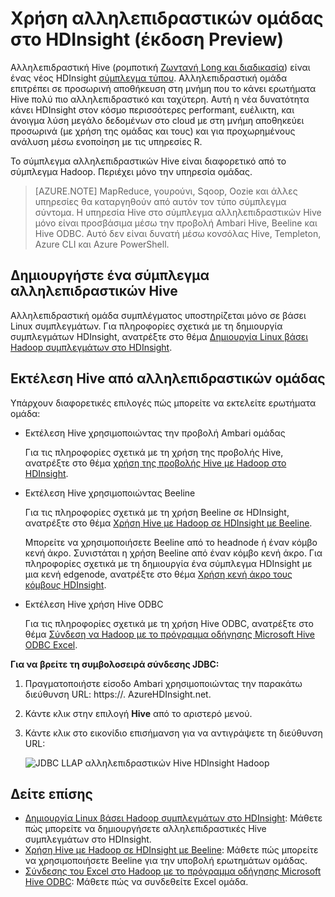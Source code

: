 <properties
    pageTitle="Χρήση αλληλεπιδραστικών ομάδας στο HDInsight | Microsoft Azure"
    description="Μάθετε πώς να χρησιμοποιείτε αλληλεπιδραστικών Hive (ομάδα σε LLAP) στο HDInsight."
    keywords=""
    services="hdinsight"
    documentationCenter=""
    tags="azure-portal"
    authors="mumian" 
    manager="jhubbard"
    editor="cgronlun"/>

<tags
    ms.service="hdinsight"
    ms.workload="big-data"
    ms.tgt_pltfrm="na"
    ms.devlang="na"
    ms.topic="article"
    ms.date="10/27/2016"
    ms.author="jgao"/>


# <a name="use-interactive-hive-in-hdinsight-preview"></a>Χρήση αλληλεπιδραστικών ομάδας στο HDInsight (έκδοση Preview)

Αλληλεπιδραστική Hive (ρομποτική [Ζωντανή Long και διαδικασία]( https://cwiki.apache.org/confluence/display/Hive/LLAP)) είναι ένας νέος HDInsight [σύμπλεγμα τύπου]( hdinsight-hadoop-provision-linux-clusters.md#cluster-types).  Αλληλεπιδραστική ομάδα επιτρέπει σε προσωρινή αποθήκευση στη μνήμη που το κάνει ερωτήματα Hive πολύ πιο αλληλεπιδραστικό και ταχύτερη. Αυτή η νέα δυνατότητα κάνει HDInsight στον κόσμο περισσότερες performant, ευέλικτη, και άνοιγμα λύση μεγάλο δεδομένων στο cloud με στη μνήμη αποθηκεύει προσωρινά (με χρήση της ομάδας και τους) και για προχωρημένους ανάλυση μέσω ενοποίηση με τις υπηρεσίες R. 

Το σύμπλεγμα αλληλεπιδραστικών Hive είναι διαφορετικό από το σύμπλεγμα Hadoop. Περιέχει μόνο την υπηρεσία ομάδας. 

> [AZURE.NOTE] MapReduce, γουρούνι, Sqoop, Oozie και άλλες υπηρεσίες θα καταργηθούν από αυτόν τον τύπο σύμπλεγμα σύντομα.
Η υπηρεσία Hive στο σύμπλεγμα αλληλεπιδραστικών Hive μόνο είναι προσβάσιμα μέσω την προβολή Ambari Hive, Beeline και Hive ODBC. Αυτό δεν είναι δυνατή μέσω κονσόλας Hive, Templeton, Azure CLI και Azure PowerShell. 


 


## <a name="create-an-interactive-hive-cluster"></a>Δημιουργήστε ένα σύμπλεγμα αλληλεπιδραστικών Hive

Αλληλεπιδραστική ομάδα συμπλέγματος υποστηρίζεται μόνο σε βάσει Linux συμπλεγμάτων. Για πληροφορίες σχετικά με τη δημιουργία συμπλεγμάτων HDInsight, ανατρέξτε στο θέμα [Δημιουργία Linux βάσει Hadoop συμπλεγμάτων στο HDInsight](hdinsight-hadoop-provision-linux-clusters.md).


## <a name="execute-hive-from-interactive-hive"></a>Εκτέλεση Hive από αλληλεπιδραστικών ομάδας

Υπάρχουν διαφορετικές επιλογές πώς μπορείτε να εκτελείτε ερωτήματα ομάδα:

- Εκτέλεση Hive χρησιμοποιώντας την προβολή Ambari ομάδας

    Για τις πληροφορίες σχετικά με τη χρήση της προβολής Hive, ανατρέξτε στο θέμα [χρήση της προβολής Hive με Hadoop στο HDInsight]( hdinsight-hadoop-use-hive-ambari-view.md).

- Εκτέλεση Hive χρησιμοποιώντας Beeline

    Για τις πληροφορίες σχετικά με τη χρήση Beeline σε HDInsight, ανατρέξτε στο θέμα [Χρήση Hive με Hadoop σε HDInsight με Beeline](hdinsight-hadoop-use-hive-beeline.md).

    Μπορείτε να χρησιμοποιήσετε Beeline από το headnode ή έναν κόμβο κενή άκρο.  Συνιστάται η χρήση Beeline από έναν κόμβο κενή άκρο.  Για πληροφορίες σχετικά με τη δημιουργία ένα σύμπλεγμα HDInsight με μια κενή edgenode, ανατρέξτε στο θέμα [Χρήση κενή άκρο τους κόμβους HDInsight](hdinsight-apps-use-edge-node.md).

- Εκτέλεση Hive χρήση Hive ODBC

    Για τις πληροφορίες σχετικά με τη χρήση Hive ODBC, ανατρέξτε στο θέμα [Σύνδεση να Hadoop με το πρόγραμμα οδήγησης Microsoft Hive ODBC Excel](hdinsight-connect-excel-hive-odbc-driver.md).

**Για να βρείτε τη συμβολοσειρά σύνδεσης JDBC:**

1.  Πραγματοποιήστε είσοδο Ambari χρησιμοποιώντας την παρακάτω διεύθυνση URL: https://<ClusterName>. AzureHDInsight.net.
2.  Κάντε κλικ στην επιλογή **Hive** από το αριστερό μενού.
3.  Κάντε κλικ στο εικονίδιο επισήμανση για να αντιγράψετε τη διεύθυνση URL:

    ![JDBC LLAP αλληλεπιδραστικών Hive HDInsight Hadoop](./media/hdinsight-hadoop-use-interactive-hive/hdinsight-hadoop-use-interactive-hive-jdbc.png)

## <a name="see-also"></a>Δείτε επίσης
-   [Δημιουργία Linux βάσει Hadoop συμπλεγμάτων στο HDInsight](hdinsight-hadoop-provision-linux-clusters.md): Μάθετε πώς μπορείτε να δημιουργήσετε αλληλεπιδραστικές Hive συμπλεγμάτων στο HDInsight.
-   [Χρήση Hive με Hadoop σε HDInsight με Beeline](hdinsight-hadoop-use-hive-beeline.md): Μάθετε πώς μπορείτε να χρησιμοποιήσετε Beeline για την υποβολή ερωτημάτων ομάδας.
-   [Σύνδεσης του Excel στο Hadoop με το πρόγραμμα οδήγησης Microsoft Hive ODBC](hdinsight-connect-excel-hive-odbc-driver.md): Μάθετε πώς να συνδεθείτε Excel ομάδα.
